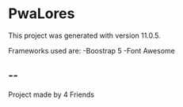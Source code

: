# PwaLores

This project was generated with version 11.0.5.

Frameworks used are:
-Boostrap 5
-Font Awesome

## --
Project made  by 4 Friends
